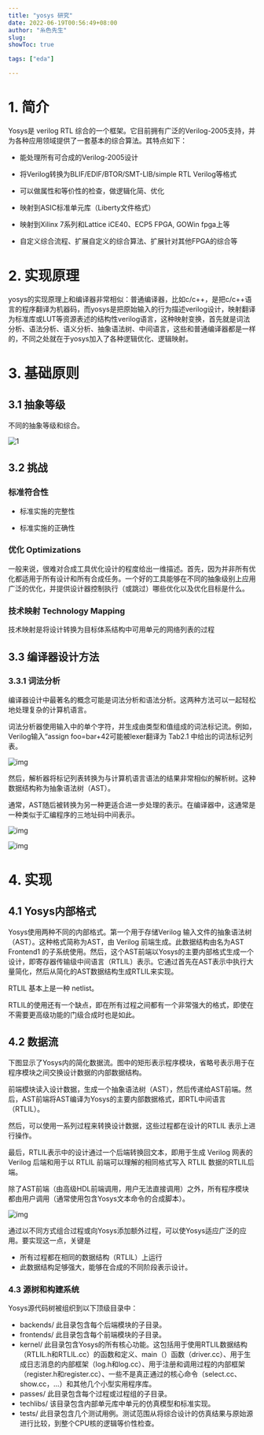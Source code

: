 ```yaml
---
title: "yosys 研究"
date: 2022-06-19T00:56:49+08:00
author: "糸色先生"
slug: 
showToc: true

tags: ["eda"]

---
```


# 1. 简介

Yosys是 verilog RTL 综合的一个框架。它目前拥有广泛的Verilog-2005支持，并为各种应用领域提供了一套基本的综合算法。其特点如下：

- 能处理所有可合成的Verilog-2005设计

- 将Verilog转换为BLIF/EDIF/BTOR/SMT-LIB/simple RTL Verilog等格式

- 可以做属性和等价性的检查，做逻辑化简、优化

- 映射到ASIC标准单元库（Liberty文件格式）

- 映射到Xilinx 7系列和Lattice iCE40、ECP5 FPGA,   GOWin fpga上等  

- 自定义综合流程、扩展自定义的综合算法、扩展针对其他FPGA的综合等

# 2. 实现原理

yosys的实现原理上和编译器非常相似：普通编译器，比如c/c++，是把c/c++语言的程序翻译为机器码，而yosys是把原始输入的行为描述verilog设计，映射翻译为标准库或LUT等资源表述的结构性verilog语言，这种映射变换，首先就是词法分析、语法分析、语义分析、抽象语法树、中间语言，这些和普通编译器都是一样的，不同之处就在于yosys加入了各种逻辑优化、逻辑映射。

# 3. 基础原则

## 3.1 抽象等级

不同的抽象等级和综合。

![1](https://cdn.jsdelivr.net/gh/lzxqaq/jsdelivr@master/image/2022-6-19/1.png)

## 3.2 挑战

### 标准符合性

- 标准实施的完整性

- 标准实施的正确性

### 优化 Optimizations

一般来说，很难对合成工具优化设计的程度给出一维描述。首先，因为并非所有优化都适用于所有设计和所有合成任务。一个好的工具能够在不同的抽象级别上应用广泛的优化，并提供设计器控制执行（或跳过）哪些优化以及优化目标是什么。

### 技术映射 Technology Mapping

技术映射是将设计转换为目标体系结构中可用单元的网络列表的过程

## 3.3 编译器设计方法

### 3.3.1 词法分析

编译器设计中最著名的概念可能是词法分析和语法分析。这两种方法可以一起轻松地处理复杂的计算机语言。

词法分析器使用输入中的单个字符，并生成由类型和值组成的词法标记流。例如，Verilog输入“assign foo=bar+42可能被lexer翻译为 Tab2.1 中给出的词法标记列表。

![img](https://cdn.jsdelivr.net/gh/lzxqaq/jsdelivr@master/image/2022-6-8/exemplary.png)


然后，解析器将标记列表转换为与计算机语言语法的结果非常相似的解析树。这种数据结构称为抽象语法树（AST）。

通常，AST随后被转换为另一种更适合进一步处理的表示。在编译器中，这通常是一种类似于汇编程序的三地址码中间表示。

![img](https://cdn.jsdelivr.net/gh/lzxqaq/jsdelivr@master/image/2022-6-8/parse_tree.png)

![img](https://cdn.jsdelivr.net/gh/lzxqaq/jsdelivr@master/image/2022-6-8/ast.png)

# 4. 实现

## 4.1 Yosys内部格式

Yosys使用两种不同的内部格式。第一个用于存储Verilog 输入文件的抽象语法树（AST）。这种格式简称为AST，由 Verilog 前端生成。此数据结构由名为AST Frontend1 的子系统使用。然后，这个AST前端以Yosys的主要内部格式生成一个设计，即寄存器传输级中间语言（RTLIL）表示。它通过首先在AST表示中执行大量简化，然后从简化的AST数据结构生成RTLIL来实现。

RTLIL 基本上是一种 netlist。

RTLIL的使用还有一个缺点，即在所有过程之间都有一个非常强大的格式，即使在不需要更高级功能的门级合成时也是如此。

## 4.2 数据流

下图显示了Yosys内的简化数据流。图中的矩形表示程序模块，省略号表示用于在程序模块之间交换设计数据的内部数据结构。

前端模块读入设计数据，生成一个抽象语法树（AST），然后传递给AST前端。然后，AST前端将AST编译为Yosys的主要内部数据格式，即RTL中间语言（RTLIL）。

然后，可以使用一系列过程来转换设计数据，这些过程都在设计的RTLIL 表示上进行操作。

最后，RTLIL表示中的设计通过一个后端转换回文本，即用于生成 Verilog 网表的 Verilog 后端和用于以 RTLIL 前端可以理解的相同格式写入 RTLIL 数据的RTLIL后端。

除了AST前端（由高级HDL前端调用，用户无法直接调用）之外，所有程序模块都由用户调用（通常使用包含Yosys文本命令的合成脚本）。

![img](https://cdn.jsdelivr.net/gh/lzxqaq/jsdelivr@master/image/2022-6-8/figure4.1.png)

通过以不同方式组合过程或向Yosys添加额外过程，可以使Yosys适应广泛的应用。要实现这一点，关键是
- 所有过程都在相同的数据结构（RTLIL）上运行
- 此数据结构足够强大，能够在合成的不同阶段表示设计。

### 4.3 源树和构建系统

Yosys源代码树被组织到以下顶级目录中：

- backends/ 此目录包含每个后端模块的子目录。
- frontends/ 此目录包含每个前端模块的子目录。
- kernel/
此目录包含Yosys的所有核心功能。这包括用于使用RTLIL数据结构（RTLIL.h和RTLIL.cc）的函数和定义、main（）函数（driver.cc）、用于生成日志消息的内部框架（log.h和log.cc）、用于注册和调用过程的内部框架（register.h和register.cc）、一些不是真正通过的核心命令（select.cc、show.cc，…）和其他几个小型实用程序库。
- passes/
此目录包含每个过程或过程组的子目录。
- techlibs/
该目录包含内部单元库中单元的仿真模型和标准实现。
- tests/
此目录包含几个测试用例。测试范围从将综合设计的仿真结果与原始源进行比较，到整个CPU核的逻辑等价性检查。
